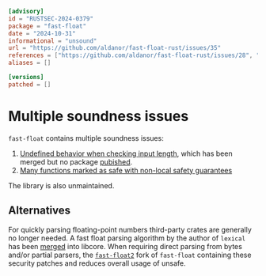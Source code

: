 ```toml
[advisory]
id = "RUSTSEC-2024-0379"
package = "fast-float"
date = "2024-10-31"
informational = "unsound"
url = "https://github.com/aldanor/fast-float-rust/issues/35"
references = ["https://github.com/aldanor/fast-float-rust/issues/28", "https://github.com/aldanor/fast-float-rust/issues/37"]
aliases = []

[versions]
patched = []
```

# Multiple soundness issues

`fast-float` contains multiple soundness issues:

 1. [Undefined behavior when checking input length](https://github.com/aldanor/fast-float-rust/issues/28), which has been merged but no package [pubished](https://github.com/aldanor/fast-float-rust/issues/35).
 1. [Many functions marked as safe with non-local safety guarantees](https://github.com/aldanor/fast-float-rust/issues/37)

The library is also unmaintained.

## Alternatives

For quickly parsing floating-point numbers third-party crates are generally no longer needed. A fast float parsing algorithm by the author of `lexical` has been [merged](https://github.com/rust-lang/rust/pull/86761) into libcore. When requiring direct parsing from bytes and/or partial parsers, the [`fast-float2`](https://crates.io/crates/fast-float2) fork of `fast-float` containing these security patches and reduces overall usage of unsafe.
